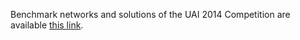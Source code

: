 Benchmark networks and solutions of the UAI 2014 Competition are available [this link](http://www.hlt.utdallas.edu/~vgogate/uai14-competition/files/).
